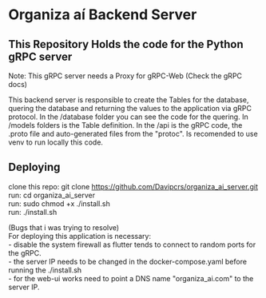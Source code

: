 # Organiza aí Backend Server

## This Repository Holds the code for the Python gRPC server

Note: This gRPC server needs a Proxy for gRPC-Web (Check the gRPC docs)  
  
This backend server is responsible to create the Tables for the database, quering the database and returning the values to the application via
gRPC protocol. In the /database folder you can see the code for the quering. In /models folders is the Table definition. In the /api is the gRPC
code, the .proto file and auto-generated files from the "protoc". Is recomended to use venv to run locally this code.  

## Deploying

clone this repo: git clone <https://github.com/Davipcrs/organiza_ai_server.git>  
run: cd organiza_ai_server  
run: sudo chmod +x ./install.sh  
run: ./install.sh  

(Bugs that i was trying to resolve)  
For deploying this application is necessary:  
    - disable the system firewall as flutter tends to connect to random ports for the gRPC.  
    - the server IP needs to be changed in the docker-compose.yaml before running the ./install.sh  
    - for the web-ui works need to point a DNS name "organiza_ai.com" to the server IP.  
